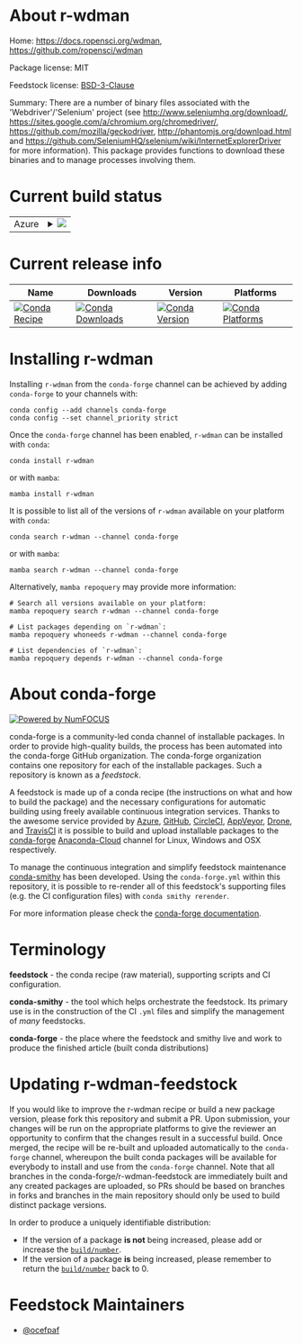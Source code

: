 About r-wdman
=============

Home: https://docs.ropensci.org/wdman, https://github.com/ropensci/wdman

Package license: MIT

Feedstock license: [BSD-3-Clause](https://github.com/conda-forge/r-wdman-feedstock/blob/main/LICENSE.txt)

Summary: There are a number of binary files associated with the 'Webdriver'/'Selenium' project (see <http://www.seleniumhq.org/download/>, <https://sites.google.com/a/chromium.org/chromedriver/>, <https://github.com/mozilla/geckodriver>, <http://phantomjs.org/download.html> and <https://github.com/SeleniumHQ/selenium/wiki/InternetExplorerDriver> for more information). This package provides functions to download these binaries and to manage processes involving them.

Current build status
====================


<table>
    
  <tr>
    <td>Azure</td>
    <td>
      <details>
        <summary>
          <a href="https://dev.azure.com/conda-forge/feedstock-builds/_build/latest?definitionId=13586&branchName=main">
            <img src="https://dev.azure.com/conda-forge/feedstock-builds/_apis/build/status/r-wdman-feedstock?branchName=main">
          </a>
        </summary>
        <table>
          <thead><tr><th>Variant</th><th>Status</th></tr></thead>
          <tbody><tr>
              <td>linux_64_r_base4.0</td>
              <td>
                <a href="https://dev.azure.com/conda-forge/feedstock-builds/_build/latest?definitionId=13586&branchName=main">
                  <img src="https://dev.azure.com/conda-forge/feedstock-builds/_apis/build/status/r-wdman-feedstock?branchName=main&jobName=linux&configuration=linux_64_r_base4.0" alt="variant">
                </a>
              </td>
            </tr><tr>
              <td>linux_64_r_base4.1</td>
              <td>
                <a href="https://dev.azure.com/conda-forge/feedstock-builds/_build/latest?definitionId=13586&branchName=main">
                  <img src="https://dev.azure.com/conda-forge/feedstock-builds/_apis/build/status/r-wdman-feedstock?branchName=main&jobName=linux&configuration=linux_64_r_base4.1" alt="variant">
                </a>
              </td>
            </tr><tr>
              <td>osx_64_r_base4.0</td>
              <td>
                <a href="https://dev.azure.com/conda-forge/feedstock-builds/_build/latest?definitionId=13586&branchName=main">
                  <img src="https://dev.azure.com/conda-forge/feedstock-builds/_apis/build/status/r-wdman-feedstock?branchName=main&jobName=osx&configuration=osx_64_r_base4.0" alt="variant">
                </a>
              </td>
            </tr><tr>
              <td>osx_64_r_base4.1</td>
              <td>
                <a href="https://dev.azure.com/conda-forge/feedstock-builds/_build/latest?definitionId=13586&branchName=main">
                  <img src="https://dev.azure.com/conda-forge/feedstock-builds/_apis/build/status/r-wdman-feedstock?branchName=main&jobName=osx&configuration=osx_64_r_base4.1" alt="variant">
                </a>
              </td>
            </tr><tr>
              <td>win_64_r_base4.0</td>
              <td>
                <a href="https://dev.azure.com/conda-forge/feedstock-builds/_build/latest?definitionId=13586&branchName=main">
                  <img src="https://dev.azure.com/conda-forge/feedstock-builds/_apis/build/status/r-wdman-feedstock?branchName=main&jobName=win&configuration=win_64_r_base4.0" alt="variant">
                </a>
              </td>
            </tr><tr>
              <td>win_64_r_base4.1</td>
              <td>
                <a href="https://dev.azure.com/conda-forge/feedstock-builds/_build/latest?definitionId=13586&branchName=main">
                  <img src="https://dev.azure.com/conda-forge/feedstock-builds/_apis/build/status/r-wdman-feedstock?branchName=main&jobName=win&configuration=win_64_r_base4.1" alt="variant">
                </a>
              </td>
            </tr>
          </tbody>
        </table>
      </details>
    </td>
  </tr>
</table>

Current release info
====================

| Name | Downloads | Version | Platforms |
| --- | --- | --- | --- |
| [![Conda Recipe](https://img.shields.io/badge/recipe-r--wdman-green.svg)](https://anaconda.org/conda-forge/r-wdman) | [![Conda Downloads](https://img.shields.io/conda/dn/conda-forge/r-wdman.svg)](https://anaconda.org/conda-forge/r-wdman) | [![Conda Version](https://img.shields.io/conda/vn/conda-forge/r-wdman.svg)](https://anaconda.org/conda-forge/r-wdman) | [![Conda Platforms](https://img.shields.io/conda/pn/conda-forge/r-wdman.svg)](https://anaconda.org/conda-forge/r-wdman) |

Installing r-wdman
==================

Installing `r-wdman` from the `conda-forge` channel can be achieved by adding `conda-forge` to your channels with:

```
conda config --add channels conda-forge
conda config --set channel_priority strict
```

Once the `conda-forge` channel has been enabled, `r-wdman` can be installed with `conda`:

```
conda install r-wdman
```

or with `mamba`:

```
mamba install r-wdman
```

It is possible to list all of the versions of `r-wdman` available on your platform with `conda`:

```
conda search r-wdman --channel conda-forge
```

or with `mamba`:

```
mamba search r-wdman --channel conda-forge
```

Alternatively, `mamba repoquery` may provide more information:

```
# Search all versions available on your platform:
mamba repoquery search r-wdman --channel conda-forge

# List packages depending on `r-wdman`:
mamba repoquery whoneeds r-wdman --channel conda-forge

# List dependencies of `r-wdman`:
mamba repoquery depends r-wdman --channel conda-forge
```


About conda-forge
=================

[![Powered by
NumFOCUS](https://img.shields.io/badge/powered%20by-NumFOCUS-orange.svg?style=flat&colorA=E1523D&colorB=007D8A)](https://numfocus.org)

conda-forge is a community-led conda channel of installable packages.
In order to provide high-quality builds, the process has been automated into the
conda-forge GitHub organization. The conda-forge organization contains one repository
for each of the installable packages. Such a repository is known as a *feedstock*.

A feedstock is made up of a conda recipe (the instructions on what and how to build
the package) and the necessary configurations for automatic building using freely
available continuous integration services. Thanks to the awesome service provided by
[Azure](https://azure.microsoft.com/en-us/services/devops/), [GitHub](https://github.com/),
[CircleCI](https://circleci.com/), [AppVeyor](https://www.appveyor.com/),
[Drone](https://cloud.drone.io/welcome), and [TravisCI](https://travis-ci.com/)
it is possible to build and upload installable packages to the
[conda-forge](https://anaconda.org/conda-forge) [Anaconda-Cloud](https://anaconda.org/)
channel for Linux, Windows and OSX respectively.

To manage the continuous integration and simplify feedstock maintenance
[conda-smithy](https://github.com/conda-forge/conda-smithy) has been developed.
Using the ``conda-forge.yml`` within this repository, it is possible to re-render all of
this feedstock's supporting files (e.g. the CI configuration files) with ``conda smithy rerender``.

For more information please check the [conda-forge documentation](https://conda-forge.org/docs/).

Terminology
===========

**feedstock** - the conda recipe (raw material), supporting scripts and CI configuration.

**conda-smithy** - the tool which helps orchestrate the feedstock.
                   Its primary use is in the construction of the CI ``.yml`` files
                   and simplify the management of *many* feedstocks.

**conda-forge** - the place where the feedstock and smithy live and work to
                  produce the finished article (built conda distributions)


Updating r-wdman-feedstock
==========================

If you would like to improve the r-wdman recipe or build a new
package version, please fork this repository and submit a PR. Upon submission,
your changes will be run on the appropriate platforms to give the reviewer an
opportunity to confirm that the changes result in a successful build. Once
merged, the recipe will be re-built and uploaded automatically to the
`conda-forge` channel, whereupon the built conda packages will be available for
everybody to install and use from the `conda-forge` channel.
Note that all branches in the conda-forge/r-wdman-feedstock are
immediately built and any created packages are uploaded, so PRs should be based
on branches in forks and branches in the main repository should only be used to
build distinct package versions.

In order to produce a uniquely identifiable distribution:
 * If the version of a package **is not** being increased, please add or increase
   the [``build/number``](https://docs.conda.io/projects/conda-build/en/latest/resources/define-metadata.html#build-number-and-string).
 * If the version of a package **is** being increased, please remember to return
   the [``build/number``](https://docs.conda.io/projects/conda-build/en/latest/resources/define-metadata.html#build-number-and-string)
   back to 0.

Feedstock Maintainers
=====================

* [@ocefpaf](https://github.com/ocefpaf/)

